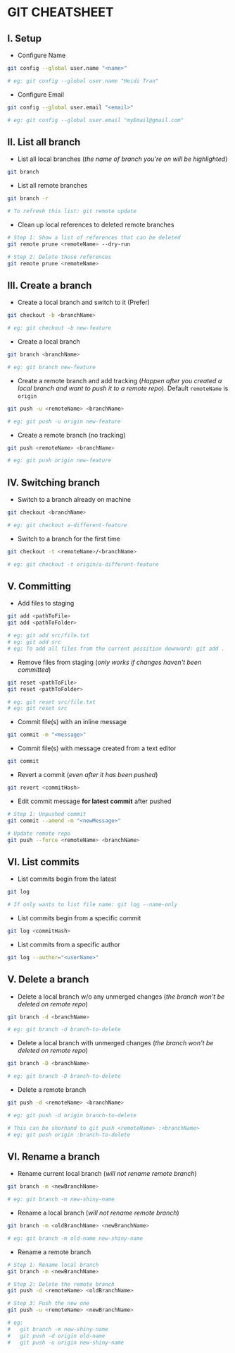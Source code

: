# GIT CHEATSHEET

## **I. Setup**

- Configure Name
```bash
git config --global user.name "<name>"

# eg: git config --global user.name "Heidi Tran"
```

- Configure Email
```bash
git config --global user.email "<email>"

# eg: git config --global user.email "myEmail@gmail.com"
```

## **II. List all branch**

- List all local branches (*the name of branch you're on will be highlighted*)
```bash
git branch
```

- List all remote branches
```bash
git branch -r

# To refresh this list: git remote update
```

- Clean up local references to deleted remote branches
```bash
# Step 1: Show a list of references that can be deleted
git remote prune <remoteName> --dry-run

# Step 2: Delete those references
git remote prune <remoteName>
```


## **III. Create a branch**

- Create a local branch and switch to it (Prefer)
```bash
git checkout -b <branchName>

# eg: git checkout -b new-feature
```

- Create a local branch
```bash
git branch <branchName>

# eg: git branch new-feature
```

- Create a remote branch and add tracking (*Happen after you created a local branch and want to push it to a remote repo*). Default `remoteName` is `origin`
```bash
git push -u <remoteName> <branchName>

# eg: git push -u origin new-feature
```

- Create a remote branch (no tracking)
```bash
git push <remoteName> <branchName>

# eg: git push origin new-feature
```

## **IV. Switching branch**

- Switch to a branch already on machine
```bash
git checkout <branchName>

# eg: git checkout a-different-feature
```

- Switch to a branch for the first time
```bash
git checkout -t <remoteName>/<branchName>

# eg: git checkout -t origin/a-different-feature
```

## **V. Committing**

- Add files to staging
```bash
git add <pathToFile>
git add <pathToFolder>

# eg: git add src/file.txt
# eg: git add src
# eg: To add all files from the current possition downward: git add .
```

- Remove files from staging (*only works if changes haven't been committed*)
```bash
git reset <pathToFile>
git reset <pathToFolder>

# eg: git reset src/file.txt
# eg: git reset src
```

- Commit file(s) with an inline message
```bash
git commit -m "<message>"
```

- Commit file(s) with message created from a text editor
```bash
git commit
```

- Revert a commit (*even after it has been pushed*)
```bash
git revert <commitHash>
```

- Edit commit message **for latest commit** after pushed
```bash
# Step 1: Unpushed commit
git commit --amend -m "<newMessage>"

# Update remote repo
git push --force <remoteName> <branchName>
```

## **VI. List commits**

- List commits begin from the latest
```bash
git log

# If only wants to list file name: git log --name-only
```

- List commits begin from a specific commit
```bash
git log <commitHash>
```

- List commits from a specific author
```bash
git log --author="<userName>"
```

## **V. Delete a branch**

- Delete a local branch w/o any unmerged changes (*the branch won't be deleted on remote repo*)
```bash
git branch -d <branchName>

# eg: git branch -d branch-to-delete
```

- Delete a local branch with unmerged changes (*the branch won't be deleted on remote repo*)
```bash
git branch -D <branchName>

# eg: git branch -D branch-to-delete
```

- Delete a remote branch
```bash
git push -d <remoteName> <branchName>

# eg: git push -d origin branch-to-delete

# This can be shorhand to git push <remoteName> :<branchName>
# eg: git push origin :branch-to-delete 
```

## **VI. Rename a branch**

- Rename current local branch (*will not rename remote branch*)
```bash
git branch -m <newBranchName>

# eg: git branch -m new-shiny-name
```

- Rename a local branch (*will not rename remote branch*)
```bash
git branch -m <oldBranchName> <newBranchName>

# eg: git branch -m old-name new-shiny-name
```

- Rename a remote branch
```bash
# Step 1: Rename local branch
git branch -m <newBranchName>

# Step 2: Delete the remote branch
git push -d <remoteName> <oldBranchName>

# Step 3: Push the new one
git push -u <remoteName> <newBranchName>

# eg: 
# 	git branch -m new-shiny-name
# 	git push -d origin old-name
# 	git push -u origin new-shiny-name
```

